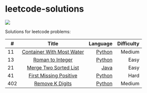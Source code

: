 # leetcode-solutions
![](https://img.shields.io/badge/Language-Python%20%2F%20Java-blue)

Solutions for leetcode problems:

|#   |Title     |Language |Difficulty|      
|--- |:--------:| -------:|-:|
|11  | [ Container With Most Water](https://leetcode.com/problems/container-with-most-water/)| [Python](python/container-with-most-water.py)| Medium|
|13  |[Roman to Integer](https://leetcode.com/problems/roman-to-integer/)|[Python](python/roman-to-integer.py)|Easy|
|21  |[Merge Two Sorted List](https://leetcode.com/problems/merge-two-sorted-lists/)|[Java](java/merge-two-sorted-lists.java)|Easy|
|41  |[First Missing Positive](https://leetcode.com/problems/first-missing-positive/)|[Python](python/first-missing-positive.py)| Hard 
|402 |[Remove K Digits](https://leetcode.com/problems/remove-k-digits/)|[Python](python/remove-k-digits.py)|Medium|
